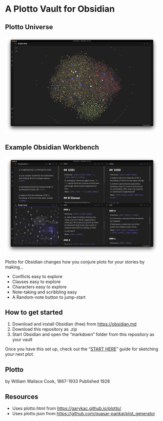 # A Plotto Vault for Obsidian

## Plotto Universe
![Obsidian Graph View](https://raw.githubusercontent.com/akaalias/plotto-for-obsidian/main/graph.png)

## Example Obsidian Workbench
![Obsidian Workbench](https://raw.githubusercontent.com/akaalias/plotto-for-obsidian/main/workbench.png)

Plotto for Obsidian changes how you conjure plots for your stories by making…
- Conflicts easy to explore
- Clauses easy to explore
- Characters easy to explore
- Note-taking and scribbling easy
- A Random-note button to jump-start

## How to get started
1. Download and install Obsidian (free) from https://obsidian.md
2. Download this repository as .zip
3. Start Obsidian and open the “markdown” folder from this repository as your vault

Once you have this set up, check out the “[START HERE](https://github.com/akaalias/plotto-for-obsidian/blob/main/markdown/START%20HERE.md)” guide for sketching your next plot.

## Plotto
by William Wallace Cook, 1867-1933
Published 1928

## Resources
- Uses plotto.html from https://garykac.github.io/plotto/
- Uses plotto.json from https://github.com/quasar-pankaj/plot_generator
